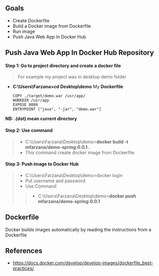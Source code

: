 ## Goals
- Create Dockerfile 
- Build a Docker image from Dockerfile
- Run image
-  Push Java Web App In Docker Hub

## Push Java Web App In Docker Hub Repository 
#### Step 1: Go to project directory and create a docker file 
> For example my project was in desktop demo folder
  - **C:\Users\Farzana>cd Desktop\demo**
  My  **Dockerfile** 
	``` FROM java:8-jdk-alpine
	COPY ./target/demo.war /usr/app/
	WORKDIR /usr/app
	EXPOSE 8080
	ENTRYPOINT ["java", "-jar", "demo.war"]
	```
 **NB:  .(dot) mean current directory** 
####  Step 2: Use command 
> - C:\Users\Farzana\Desktop\demo>**docker build -t mfarzana/demo-spring:0.0.1 .**
> - This command create docker image from Dockerfile
#### Step 3: Push image to Docker Hub
> - C:\Users\Farzana\Desktop\demo>docker login
> - Put username and password
> - Use Command
>> - C:\Users\Farzana\Desktop\demo>**docker push mfarzana/demo-spring:0.0.1**
 
  


## Dockerfile
Docker builds images automatically by reading the instructions from a Dockerfile


## References
- https://docs.docker.com/develop/develop-images/dockerfile_best-practices/

<!--stackedit_data:
eyJoaXN0b3J5IjpbMzMwODA2NDg3LDc1Njc1NjE5NywtMjA3Mz
gwMjMxNiwxMjQ4NDA0OTgzLDYyMzA0MDYzMyw4MTQwOTU5OTYs
MTIzODU0Njc2LC0xMzA1NDAxNzgzLC0zNTY0NDIwMzgsNDIyNT
UwMjldfQ==
-->